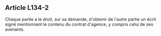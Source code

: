 Article L134-2
----
Chaque partie a le droit, sur sa demande, d'obtenir de l'autre partie un écrit
signé mentionnant le contenu du contrat d'agence, y compris celui de ses
avenants.
